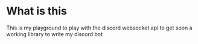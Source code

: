 # What is this

This is my playground to play with the discord websocket api to get soon a working library to write my discord bot
